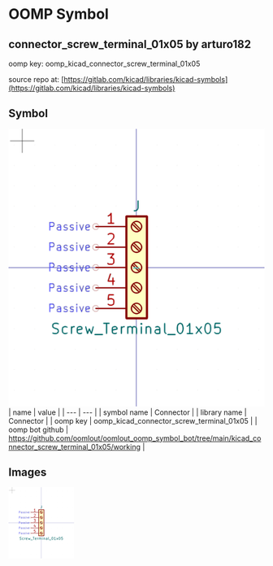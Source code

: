 # OOMP Symbol  
## connector_screw_terminal_01x05  by arturo182  
  
oomp key: oomp_kicad_connector_screw_terminal_01x05  
  
source repo at: [https://gitlab.com/kicad/libraries/kicad-symbols](https://gitlab.com/kicad/libraries/kicad-symbols)  
## Symbol  
  
[![working.png](working_600.png)](working.png)  
| name | value | 
| --- | --- | 
| symbol name | Connector | 
| library name | Connector | 
| oomp key | oomp_kicad_connector_screw_terminal_01x05 | 
| oomp bot github | https://github.com/oomlout/oomlout_oomp_symbol_bot/tree/main/kicad_connector_screw_terminal_01x05/working | 
## Images  
  
[![working.png](working_140.png)](working.png)  
